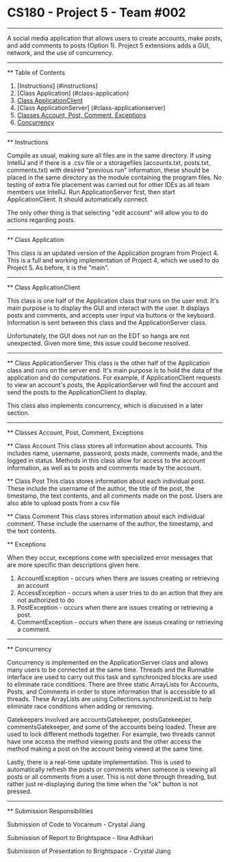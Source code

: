 # CS180 - Project 5 - Team #002
***
A social media application that allows users to create accounts,
make posts, and add comments to posts (Option 1). Project 5 extensions
adds a GUI, network, and the use of concurrency.
***
** Table of Contents
1. [Instructions] (#instructions)
2. [Class Application] (#class-application)
3. [Class ApplicationClient](#class-applicationclient)
4. [Class ApplicationServer] (#class-applicationserver)
5. [Classes Account, Post, Comment, Exceptions](#classes-account-post-comment-exceptions)
6. [Concurrency](#concurrency)
***
** Instructions

Compile as usual, making sure all files are in the same directory.
  If using IntelliJ and if there is a .csv file or a storagefiles (accounts.txt, posts.txt, comments.txt) 
  with desired "previous run" information, these should be placed in the same directory as the module 
  containing the program files.
  No testing of extra file placement was carried out for other IDEs as all team members use IntelliJ.
  Run ApplicationServer first, then start ApplicationClient. It should automatically connect. 
  
  The only other thing is that selecting "edit account" will allow you to do actions regarding posts.
***
** Class Application

This class is an updated version of the Application program from Project 4. This is a full and working 
implementation of Project 4, which we used to do Project 5. As before, it is the "main". 
***
** Class ApplicationClient

This class is one half of the Application class that runs on the user end. It's main purpose is to 
display the GUI and interact with the user. It displays posts and comments, and accepts user input 
via buttons or the keyboard. Information is sent between this class and the ApplicationServer class.

Unfortunately, the GUI does not run on the EDT so hangs are not unexpected. Given more time, this issue
could become resolved.
***
** Class ApplicationServer
This class is the other half of the Application class and runs on the server end. It's main purpose
is to hold the data of the application and do computations. For example, if ApplicationClient requests
to view an account's posts, the ApplicationServer will find the account and send the posts to the 
ApplicationClient to display. 

This class also implements concurrency, which is discussed in a later section.
***
** Classes Account, Post, Comment, Exceptions

** Class Account
This class stores all information about accounts. This includes name, username, password,
posts made, comments made, and the logged in status. Methods in this class allow for access
to the account information, as well as to posts and comments made by the account.

** Class Post
This class stores information about each individual post. These include the username of the author, 
the title of the post, the timestamp, the text contents, and all comments made on the post. Users are
also able to upload posts from a csv file

** Class Comment
This class stores information about each individual comment. These include the username of the author,
the timestamp, and the text contents.

** Exceptions

When they occur, exceptions come with specialized error messages that are more specific than
descriptions given here.
1. AccountException - occurs when there are issues creating or retrieving an account
2. AccessException - occurs when a user tries to do an action that they are not authorized to do
3. PostException - occurs when there are issues creating or retrieving a post.
4. CommentException - occurs when there are isseus creating or retrieving a comment. 
***
** Concurrency

Concurrency is implemented on the ApplicationServer class and allows many users to be connected
at the same time. Threads and the Runnable interface are used to carry out this task and synchronized 
blocks are used to eliminate race conditions. There are three static ArrayLists for Accounts, Posts, and Comments
in order to store information that is accessible to all threads. These ArrayLists are using Collections.synchronizedList
to help eliminate race conditions when adding or removing.

Gatekeepers involved are accountsGatekeeper, postsGatekeeper, commentsGatekeeper, and some of the accounts being
loaded. These are used to lock different methods together. For example, two threads cannot have one access the method 
viewing posts and the other access the method making a post on the account being viewed at the same time.

Lastly, there is a real-time update implementation. This is used to automatically refresh the posts or comments when
someone is viewing all posts or all comments from a user. This is not done through threading, but rather just
re-displaying during the time when the "ok" button is not pressed.
***
** Submission Responsibilities

Submission of Code to Vocareum - Crystal Jiang

Submission of Report to Brightspace - Ilina Adhikari

Submission of Presentation to Brightspace - Crystal Jiang
